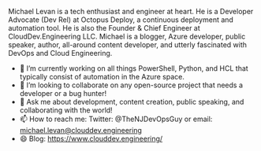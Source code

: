 Michael Levan is a tech enthusiast and engineer at heart. He is a Developer Advocate (Dev Rel) at Octopus Deploy, a continuous deployment and automation tool. He is also the Founder & Chief Engineer at CloudDev.Engineering LLC. Michael is a blogger, Azure developer, public speaker, author, all-around content developer, and utterly fascinated with DevOps and Cloud Engineering.


- 🔭 I’m currently working on all things PowerShell, Python, and HCL that typically consist of automation in the Azure space.
- 👯 I’m looking to collaborate on any open-source project that needs a developer or a bug hunter!
- 💬 Ask me about development, content creation, public speaking, and collaborating with the world!
- 📫 How to reach me: Twitter: @TheNJDevOpsGuy or email: michael.levan@clouddev.engineering
- 😄 Blog: https://www.clouddev.engineering/
